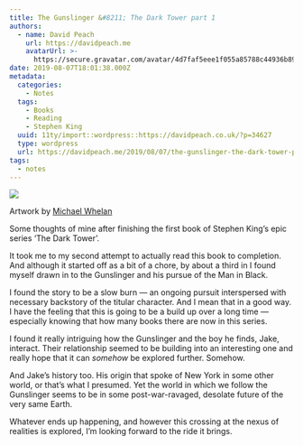 ```yaml
---
title: The Gunslinger &#8211; The Dark Tower part 1
authors:
  - name: David Peach
    url: https://davidpeach.me
    avatarUrl: >-
      https://secure.gravatar.com/avatar/4d7faf5eee1f055a85788c44936b8995eaab6dfb004e7854ec747ccb272e91ee?s=96&d=mm&r=g
date: 2019-08-07T18:01:38.000Z
metadata:
  categories:
    - Notes
  tags:
    - Books
    - Reading
    - Stephen King
  uuid: 11ty/import::wordpress::https://davidpeach.co.uk/?p=34627
  type: wordpress
  url: https://davidpeach.me/2019/08/07/the-gunslinger-the-dark-tower-part-1/
tags:
  - notes
---
```

[![](/assets/gunslinger-artwork-by-michael--CFVNt8JfhTj2.jpg)](/assets/gunslinger-artwork-by-michael--CFVNt8JfhTj2.jpg)

Artwork by [Michael Whelan](https://stephenking.com/darktower/artist/michael_whelan.html)

Some thoughts of mine after finishing the first book of Stephen King’s epic series ‘The Dark Tower’.

It took me to my second attempt to actually read this book to completion. And although it started off as a bit of a chore, by about a third in I found myself drawn in to the Gunslinger and his pursue of the Man in Black.

I found the story to be a slow burn — an ongoing pursuit interspersed with necessary backstory of the titular character. And I mean that in a good way. I have the feeling that this is going to be a build up over a long time — especially knowing that how many books there are now in this series.

I found it really intriguing how the Gunslinger and the boy he finds, Jake, interact. Their relationship seemed to be building into an interesting one and really hope that it can _somehow_ be explored further. Somehow.

And Jake’s history too. His origin that spoke of New York in some other world, or that’s what I presumed. Yet the world in which we follow the Gunslinger seems to be in some post-war-ravaged, desolate future of the very same Earth.

Whatever ends up happening, and however this crossing at the nexus of realities is explored, I’m looking forward to the ride it brings.